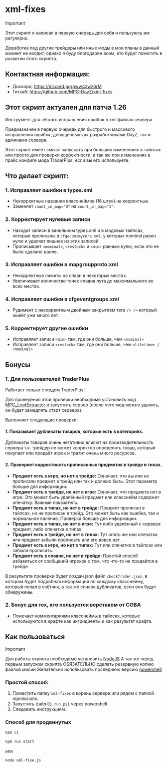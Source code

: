 # xml-fixes

> [!IMPORTANT]
> Этот скрипт я написал в первую очередь для себя и пользуюсь им регулярно.
>
> Доработка под другие трейдеры или иные моды в мои планы в данный момент не входит, однако я буду благодарен всем, кто
> будет помогить в развитии этого скрипта.

## Контактная информация:

- Дискорд: https://discord.gg/pww4zwz6rM
- Гитхаб: https://github.com/MPG-DayZ/xml-fixes

## Этот скрипт актуален для патча 1.26

Инструмент для лёгкого исправления ошибок в xml файлах сервера.

Предназначен в первую очередь для быстрого и массового исправления ошибок, допущенных как разработчиками DayZ, так и
админами сервера.

Этот скрипт имеет смысл запускать при больших изменениях в тайпсах или просто для проверки корректности, а так же при изменениях в прайс конфиге мода TraderPlus, если вы его используете.

## Что делает скрипт:

### 1. Исправляет ошибки в types.xml

- Некорректные названия класснеймов (16 штук) на корректные.
- Заменяет `count_in_map="0"` на `count_in_map="1"`.

### 2. Корректирует нулевые записи

- Находит записи в ванильном types.xml и в модовых тайпсах, которые прописаны в `cfgeconimycore.xml`, у которых nominal
  равен нулю и удаляет лишнее из этих записей.
- Прописывает `<nominal>`, `<restock>` и `<min>` равным нулю, если это не было сделано ранее.

### 3. Исправляет ошибки в mapgroupproto.xml

- Некорректные лимиты на спавн в некоторых местах.
- Увеличивает количество точек спавна лута до максимального во всех местах.

### 4. Исправляет ошибки в cfgeventgroups.xml

- Рудимент с некорректным двойным закрытием тега `/> />` который живёт уже много лет.

### 5. Корректирует другие ошибки

- Исправляет записи `<min>` там, где они больше, чем `<nominal>`
- Исправляет записи `<restock>` там, где они больше, чем `<lifetime> / <nominal>`

## Бонусы

### 1. Для пользователей TraderPlus

Работает только с модом TraderPlus!

Для проведения этой проверки необходимо установить
мод [MPG_LootExtractor](https://steamcommunity.com/sharedfiles/filedetails/?id=3422882242) и запустить сервер (после
чего мод можно удалить, он будет
замедлять старт сервера).

Выполняет следующие проверки:

#### 1. Показывает дубликаты товаров, которые есть в категориях.

Дубликаты товаров очень негативно влияют на производительность сервера т.к. трейдер не может корректно определить товар,
который
покупает или продаёт игрок и тратит очень много ресурсов.

#### 2. Проверяет корректность прописанных предметов в трейде и типах.

- **Предмет есть в игре, но нет в трейде:** Означает, что вы или не прописали предмет в трейд или так и должно быть.
  Этот параметр больше для информации.
- **Предмет есть в трейде, но нет в игре:** Означает, что предмета нет в игре. Это может быть удалённый предмет или
  класснейм содержит опечатку. Важный показатель.
- **Предмет есть в типах, но нет в трейде:** Предмет прописан в тайпсах, но не прописан в трейд. Это может быть как
  ошибка, так и нормальное явление. Проверка больше для информации.
- **Предмет есть в типах, но нет в игре:** Тут либо удалённый с сервера предмет, либо опечатка в типах.
- **Предмет есть в трейде, но нет в типах:** Тут опять же или опечатка или предмет забыли прописать или его вовсе нет.
- **Предмет есть в игре, но нет в типах:** Тут или опечатка в тайпсах или забыли прописать.
- **Предмет есть в спавне, но нет в трейде:** Простой способ избавиться от сообщений игроков о том, что что-то не
  продаётся в трейде.

В результате проверки будет создан json файл `checkTrader.json`, в котором будет подробная информация по каждому
класснейму, который попал в счётчик, а так же список дубликатов, если они будут обнаружены.

### 2. Бонус для тех, кто пользуется верстаком от COBA

- Помечает комментариями класснеймы в тайпсах, которые используются в крафте как ингридиенты и как результат крафта.

## Как пользоваться

> [!IMPORTANT]
> Для работы скрипта необходимо установить [NodeJS](https://nodejs.org)
> А так же перед первым запуском скрипта ОБЯЗАТЕЛЬНО сделать резервную копию файлов мисии
> Желательно использовать последнюю версию [powershell](https://aka.ms/PowerShell)

### Простой способ:

1. Поместить папку `xml-fixes` в корень сервера или рядом c папкой mpmissions.
2. Запустить файл `01.run.ps1` через powershell
3. Следовать инструкциям.

### Способ для продвинутых

```bash
npm ci
```

```bash
npm run start
``` 

или

```bash
node xml-fixe.js
```